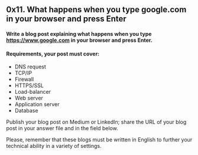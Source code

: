 ## 0x11. What happens when you type google.com in your browser and press Enter

#### Write a blog post explaining what happens when you type https://www.google.com in your browser and press Enter.

#### Requirements, your post must cover:

- DNS request
- TCP/IP
- Firewall
- HTTPS/SSL
- Load-balancer
- Web server
- Application server
- Database

Publish your blog post on Medium or LinkedIn; share the URL of your blog post in your answer file and in the field below.

Please, remember that these blogs must be written in English to further your technical ability in a variety of settings.